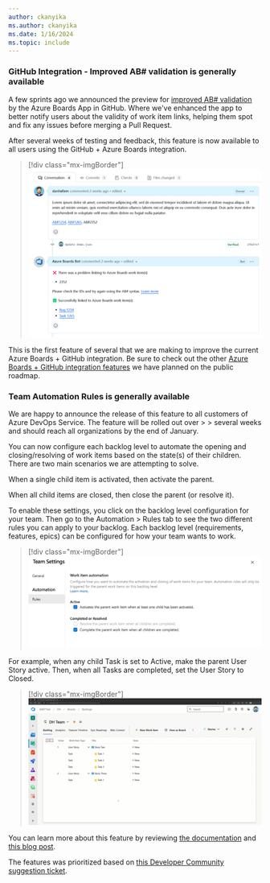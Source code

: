 ```yaml
---
author: ckanyika
ms.author: ckanyika
ms.date: 1/16/2024
ms.topic: include
---
```


### GitHub Integration - Improved AB# validation is generally available

A few sprints ago we announced the preview for [improved AB# validation](/azure/devops/release-notes/2023/sprint-230-update#github-integration---improved-ab-validation-private-preview&preserve-view=true) by the Azure Boards App in GitHub. Where we've enhanced the app to better notify users about the validity of work item links, helping them spot and fix any issues before merging a Pull Request.

After several weeks of testing and feedback, this feature is now available to all users using the GitHub + Azure Boards integration.


> [!div class="mx-imgBorder"]
> ![Screenshots of improved validation.](../../media/233-boards-01.png "Screenshots of improved validation.")

This is the first feature of several that we are making to improve the current Azure Boards + GitHub integration. Be sure to check out the other [Azure Boards + GitHub integration features](/azure/devops/release-notes/features-timeline#improved-boards--github-integration&preserve-view=true)  we have planned on the public roadmap.


### Team Automation Rules is generally available

We are happy to announce the release of this feature to all customers of Azure DevOps Service. The feature will be rolled out over > > several weeks and should reach all organizations by the end of January.

You can now configure each backlog level to automate the opening and closing/resolving of work items based on the state(s) of their children. There are two main scenarios we are attempting to solve.

When a single child item is activated, then activate the parent.

When all child items are closed, then close the parent (or resolve it).

To enable these settings, you click on the backlog level configuration for your team. Then go to the Automation > Rules tab to see the two different rules you can apply to your backlog. Each backlog level (requirements, features, epics) can be configured for how your team wants to work.

> [!div class="mx-imgBorder"]
> ![Screenshots of team settings.](../../media/233-boards-02.png "Screenshots of team settings.")

For example, when any child Task is set to Active, make the parent User Story active. Then, when all Tasks are completed, set the User Story to Closed.

> [!div class="mx-imgBorder"]
> ![Gif to demo closing user story.](../../media/233-boards-01.gif "gif to demo closing user story")

You can learn more about this feature by reviewing [the documentation](/azure/devops/boards/backlogs/automate-work-item-state-transitions?view=azure-devops&preserve-view=true) and [this blog post](https://devblogs.microsoft.com/devops/team-backlog-automation-rules-private-preview/).

The features was prioritized based on [this Developer Community suggestion ticket](https://developercommunity.visualstudio.com/t/update-automatically-user-story-state-according-to/376465).
